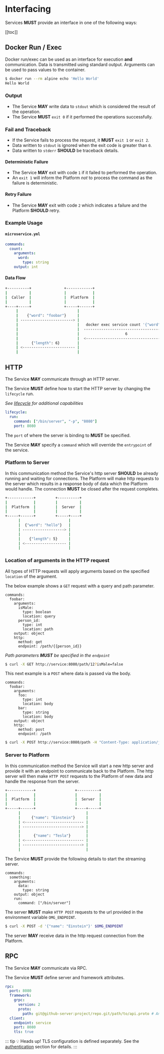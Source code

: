 # Interfacing

Services **MUST** provide an interface in one of the following ways:

[[toc]]

## Docker Run / Exec

Docker run/exec can be used as an interface for execution **and** communication. Data is transmitted using standard output. Arguments can be used to pass values to the container.

```sh
$ docker run --rm alpine echo 'Hello World'
Hello World
```

### Output
- The Service **MAY** write data to `stdout` which is considered the result of the operation.
- The Service **MUST** `exit 0` if it performed the operations successfully.

### Fail and Traceback
- If the Service fails to process the request, it **MUST** `exit 1` or `exit 2`.
- Data written to `stdout` is ignored when the exit code is greater than `0`.
- Data written to `stderr` **SHOULD** be traceback details.

#### Deterministic Failure
- The Service **MAY** exit with code `1` if it failed to performed the operation.
- An `exit 1` will inform the Platform *not* to process the command as the failure is deterministic.

#### Retry Failure
- The Service **MAY** exit with code `2` which indicates a failure and the Platform **SHOULD** retry.

### Example Usage

#### `microservice.yml`

```yaml
commands:
  count:
    arguments:
      word:
        type: string
    output: int
```

#### Data Flow
```sh
+----------+               +------------+                                +----------------------+
|          |               |            |                                |                      |
|  Caller  |               |  Platform  |                                |  Interface via Exec  |
|          |               |            |                                |                      |
+----+-----+               +-----+------+                                +----------+-----------+
     |                           |                                                  |
     |    {"word": "foobar"}     |                                                  |
     | ------------------------> |                                                  |
     |                           |   docker exec service count '{"word":"foobar"}'  |
     |                           |  --------------------------------------------->  |
     |                           |                     6                            |
     |                           |  <---------------------------------------------  |
     |      {"length": 6}        |                                                  |
     | <------------------------ |                                                  |
     |                           |                                                  |
```



## HTTP
The Service **MAY** communicate through an HTTP server.

The Service **MUST** define how to start the HTTP server by changing the `lifecycle` run.

*See [lifecycle](/lifecycle/#lifecycle) for additional capabilities*

```yaml
lifecycle:
  run:
    command: ["/bin/server", "-p", "8080"]
    port: 8080
```

The `port` of where the server is binding to **MUST** be specified.

The Service **MAY** specify a `command` which will override the `entrypoint` of the service.

### Platform to Server

In this communication method the Service's http server **SHOULD** be already running and waiting for connections.
The Platform will make http requests to the server which results in a response body of data which the Platform would handle.
The connection **MUST** be closed after the request completes.

```bash
+------------+         +----------+
|            |         |          |
|  Platform  |         |  Server  |
|            |         |          |
+-----+------+         +-----+----+
      |                      |
      |  {"word": "hello"}   |
      | -------------------> |
      |                      |
      |    {"length": 5}     |
      | <------------------- |
      |                      |
```

### Location of arguments in the HTTP request

All types of HTTP requests will apply arguments based on the specified `location` of the argument.

The below example shows a `GET` request with a query and path parameter.

```yaml{4,5,6,7,8,9,13}
commands:
  foobar:
    arguments:
      isMale:
        type: boolean
        location: query
      person_id:
        type: int
        location: path
    output: object
    http:
      method: get
      endpoint: /path/{{person_id}}
```
*Path parameters **MUST** be specified in the `endpoint`*

```sh
$ curl -X GET http://service:8080/path/12?isMale=false
```

This next example is a `POST` where data is passed via the body.

```yaml{4,5,6,7,8,9}
commands:
  foobar:
    arguments:
      foo:
        type: int
        location: body
      bar:
        type: string
        location: body
    output: object
    http:
      method: post
      endpoint: /path
```

```sh
$ curl -X POST http://service:8080/path -H "Content-Type: application/json" -d '{foo: 2, bar: "baz"}'
```

### Server to Platform

In this communication method the Service will start a new http server and provide it with an endpoint to communicate back to the Platform.
The http server will then make `HTTP POST` requests to the Platform of new data and handle the response from the server.

```bash
+------------+                  +----------+
|            |                  |          |
|  Platform  |                  |  Server  |
|            |                  |          |
+-----+------+                  +----+-----+
      |                              |
      |     {"name": "Einstein"}     |
      | <--------------------------- |
      | ---------------------------> |
      |                              |
      |      {"name": "Tesla"}       |
      | <--------------------------- |
      | ---------------------------> |
      |                              |
```

The Service **MUST** provide the following details to start the streaming server.

```yaml{7,8}
commands:
  something:
    arguments:
      data:
        type: string
    output: object
    run:
      command: ["/bin/server"]
```

The server **MUST** make `HTTP POST` requests to the url provided in the environment variable `OMG_ENDPOINT`.

```sh
$ curl -X POST -d '{"name": "Einstein"}' $OMG_ENDPOINT
```

The server **MAY** receive data in the http request connection from the Platform.


## RPC

The Service **MAY** communicate via RPC.

The Service **MUST** define server and framework attributes.

```yaml
rpc:
  port: 8080
  framework:
    grpc:
      version: 2
      proto:
        path: git@github-server:project/repo.git/path/to/api.proto # Any valid URI path can be used
  client:
    endpoint: service
    port: 8080
    tls: true
```

::: tip 💡 Heads up!
TLS configuration is defined separately. See the [authentication](/authentication) section for details.
:::
